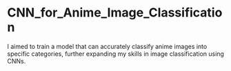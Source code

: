 # CNN_for_Anime_Image_Classification
I aimed to train a model that can accurately classify anime images into specific categories, further expanding my skills in image classification using CNNs.
